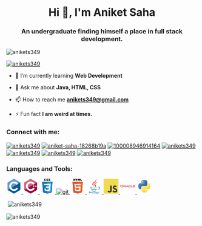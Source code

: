 <h1 align="center">Hi 👋, I'm Aniket Saha</h1>
<h3 align="center">An undergraduate finding himself a place in full stack development.</h3>

<p align="left"> <img src="https://komarev.com/ghpvc/?username=anikets349&label=Profile%20views&color=0e75b6&style=flat" alt="anikets349" /> </p>

<p align="left"> <a href="https://github.com/ryo-ma/github-profile-trophy"><img src="https://github-profile-trophy.vercel.app/?username=anikets349" alt="anikets349" /></a> </p>

- 🌱 I’m currently learning **Web Development**

- 💬 Ask me about **Java, HTML, CSS**

- 📫 How to reach me **anikets349@gmail.com**

- ⚡ Fun fact **I am weird at times.**

<h3 align="left">Connect with me:</h3>
<p align="left">
<a href="https://twitter.com/anikets349" target="blank"><img align="center" src="https://raw.githubusercontent.com/rahuldkjain/github-profile-readme-generator/master/src/images/icons/Social/twitter.svg" alt="anikets349" height="30" width="40" /></a>
<a href="https://linkedin.com/in/aniket-saha-18268b19a" target="blank"><img align="center" src="https://raw.githubusercontent.com/rahuldkjain/github-profile-readme-generator/master/src/images/icons/Social/linked-in-alt.svg" alt="aniket-saha-18268b19a" height="30" width="40" /></a>
<a href="https://fb.com/100008946914164" target="blank"><img align="center" src="https://raw.githubusercontent.com/rahuldkjain/github-profile-readme-generator/master/src/images/icons/Social/facebook.svg" alt="100008946914164" height="30" width="40" /></a>
<a href="https://instagram.com/anikets349" target="blank"><img align="center" src="https://raw.githubusercontent.com/rahuldkjain/github-profile-readme-generator/master/src/images/icons/Social/instagram.svg" alt="anikets349" height="30" width="40" /></a>
<a href="https://www.hackerrank.com/anikets349" target="blank"><img align="center" src="https://raw.githubusercontent.com/rahuldkjain/github-profile-readme-generator/master/src/images/icons/Social/hackerrank.svg" alt="anikets349" height="30" width="40" /></a>
<a href="https://www.leetcode.com/anikets349" target="blank"><img align="center" src="https://raw.githubusercontent.com/rahuldkjain/github-profile-readme-generator/master/src/images/icons/Social/leet-code.svg" alt="anikets349" height="30" width="40" /></a>
<a href="https://auth.geeksforgeeks.org/user/anikets349" target="blank"><img align="center" src="https://raw.githubusercontent.com/rahuldkjain/github-profile-readme-generator/master/src/images/icons/Social/geeks-for-geeks.svg" alt="anikets349" height="30" width="40" /></a>
</p>

<h3 align="left">Languages and Tools:</h3>
<p align="left"> <a href="https://www.cprogramming.com/" target="_blank"> <img src="https://raw.githubusercontent.com/devicons/devicon/master/icons/c/c-original.svg" alt="c" width="40" height="40"/> </a> <a href="https://www.w3schools.com/cpp/" target="_blank"> <img src="https://raw.githubusercontent.com/devicons/devicon/master/icons/cplusplus/cplusplus-original.svg" alt="cplusplus" width="40" height="40"/> </a> <a href="https://www.w3schools.com/css/" target="_blank"> <img src="https://raw.githubusercontent.com/devicons/devicon/master/icons/css3/css3-original-wordmark.svg" alt="css3" width="40" height="40"/> </a> <a href="https://git-scm.com/" target="_blank"> <img src="https://www.vectorlogo.zone/logos/git-scm/git-scm-icon.svg" alt="git" width="40" height="40"/> </a> <a href="https://www.w3.org/html/" target="_blank"> <img src="https://raw.githubusercontent.com/devicons/devicon/master/icons/html5/html5-original-wordmark.svg" alt="html5" width="40" height="40"/> </a> <a href="https://www.java.com" target="_blank"> <img src="https://raw.githubusercontent.com/devicons/devicon/master/icons/java/java-original.svg" alt="java" width="40" height="40"/> </a> <a href="https://developer.mozilla.org/en-US/docs/Web/JavaScript" target="_blank"> <img src="https://raw.githubusercontent.com/devicons/devicon/master/icons/javascript/javascript-original.svg" alt="javascript" width="40" height="40"/> </a> <a href="https://www.oracle.com/" target="_blank"> <img src="https://raw.githubusercontent.com/devicons/devicon/master/icons/oracle/oracle-original.svg" alt="oracle" width="40" height="40"/> </a> <a href="https://www.python.org" target="_blank"> <img src="https://raw.githubusercontent.com/devicons/devicon/master/icons/python/python-original.svg" alt="python" width="40" height="40"/> </a> </p>

<p>&nbsp;<img align="center" src="https://github-readme-stats.vercel.app/api?username=anikets349&show_icons=true&locale=en" alt="anikets349" /></p>

<p><img align="center" src="https://github-readme-streak-stats.herokuapp.com/?user=anikets349&" alt="anikets349" /></p>
